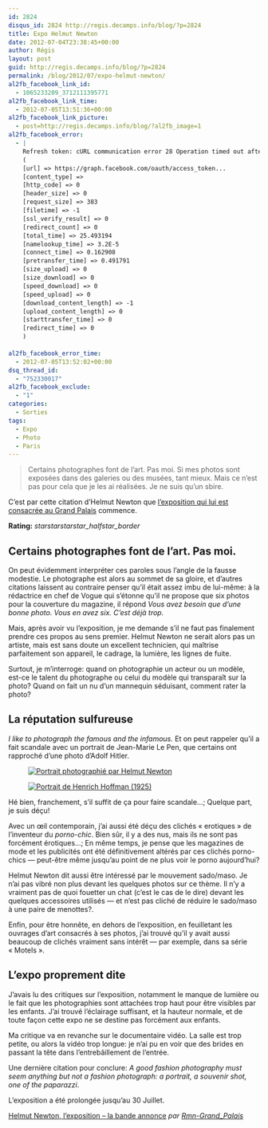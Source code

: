 ```yaml
---
id: 2824
disqus_id: 2824 http://regis.decamps.info/blog/?p=2824
title: Expo Helmut Newton
date: 2012-07-04T23:38:45+00:00
author: Régis
layout: post
guid: http://regis.decamps.info/blog/?p=2824
permalink: /blog/2012/07/expo-helmut-newton/
al2fb_facebook_link_id:
  - 1065233209_3712111395771
al2fb_facebook_link_time:
  - 2012-07-05T13:51:36+00:00
al2fb_facebook_link_picture:
  - post=http://regis.decamps.info/blog/?al2fb_image=1
al2fb_facebook_error:
  - |
    Refresh token: cURL communication error 28 Operation timed out after 25001 milliseconds with 0 bytes received:  Array
    (
    [url] => https://graph.facebook.com/oauth/access_token...
    [content_type] =>
    [http_code] => 0
    [header_size] => 0
    [request_size] => 383
    [filetime] => -1
    [ssl_verify_result] => 0
    [redirect_count] => 0
    [total_time] => 25.493194
    [namelookup_time] => 3.2E-5
    [connect_time] => 0.162908
    [pretransfer_time] => 0.491791
    [size_upload] => 0
    [size_download] => 0
    [speed_download] => 0
    [speed_upload] => 0
    [download_content_length] => -1
    [upload_content_length] => 0
    [starttransfer_time] => 0
    [redirect_time] => 0
    )
    
al2fb_facebook_error_time:
  - 2012-07-05T13:52:02+00:00
dsq_thread_id:
  - "752330017"
al2fb_facebook_exclude:
  - "1"
categories:
  - Sorties
tags:
  - Expo
  - Photo
  - Paris
---
```

> Certains photographes font de l’art. Pas moi. Si mes photos sont exposées dans des galeries ou des musées, tant mieux. Mais ce n’est pas pour cela que je les ai réalisées. Je ne suis qu’un sbire.

C’est par cette citation d’Helmut Newton que [l’exposition qui lui est consacrée au Grand Palais](http://www.grandpalais.fr/grandformat/exposition/helmut-newton/ "Exposition des photographies d'Helmut Newton au Grand Palais") commence.

**Rating:** <i class="material-icons">star</i><i class="material-icons">star</i><i class="material-icons">star</i><i class="material-icons">star_half</i><i class="material-icons">star_border</i> 

<!--more-->

## Certains photographes font de l’art. Pas moi.

On peut évidemment interpréter ces paroles sous l’angle de la fausse modestie. Le photographe est alors au sommet de sa gloire, et d’autres citations laissent au contraire penser qu’il était assez imbu de lui-même: à la rédactrice en chef de Vogue qui s’étonne qu’il ne propose que six photos pour la couverture du magazine, il répond _Vous avez besoin que d’une bonne photo. Vous en avez six. C’est déjà trop._

Mais, après avoir vu l’exposition, je me demande s’il ne faut pas finalement prendre ces propos au sens premier. Helmut Newton ne serait alors pas un artiste, mais est sans doute un excellent technicien, qui maîtrise parfaitement son appareil, le cadrage, la lumière, les lignes de fuite. 

Surtout, je m’interroge: quand on photographie un acteur ou un modèle, est-ce le talent du photographe ou celui du modèle qui transparaît sur la photo? Quand on fait un nu d’un mannequin séduisant, comment rater la photo?

## La réputation sulfureuse

_I like to photograph the famous and the infamous._ Et on peut rappeler qu’il a fait scandale avec un portrait de Jean-Marie Le Pen, que certains ont rapproché d’une photo d’Adolf Hitler.

<div id='gallery-15' class='gallery galleryid-2824 gallery-columns-3 gallery-size-thumbnail'>
  <figure class='gallery-item'> 
  
  <div class='gallery-icon portrait'>
    <a href='http://regis.decamps.info/blog/2012/07/expo-helmut-newton/lepen/'><img width="150" height="150" src="/blog/wp-content/uploads/2012/07/lepen-150x150.jpg" class="attachment-thumbnail size-thumbnail" alt="Portrait photographié par Helmut Newton" srcset="/blog/wp-content/uploads/2012/07/lepen-150x150.jpg 150w, /blog/wp-content/uploads/2012/07/lepen-100x100.jpg 100w" sizes="(max-width: 150px) 100vw, 150px" /></a>
  </div></figure><figure class='gallery-item'> 
  
  <div class='gallery-icon portrait'>
    <a href='http://regis.decamps.info/blog/2012/07/expo-helmut-newton/hitler-with-his-dog/'><img width="150" height="150" src="/blog/wp-content/uploads/2012/07/hitler-with-his-dog-150x150.jpg" class="attachment-thumbnail size-thumbnail" alt="Portrait de Henrich Hoffman (1925)" srcset="/blog/wp-content/uploads/2012/07/hitler-with-his-dog-150x150.jpg 150w, /blog/wp-content/uploads/2012/07/hitler-with-his-dog-100x100.jpg 100w" sizes="(max-width: 150px) 100vw, 150px" /></a>
  </div></figure>
</div>

Hé bien, franchement, s’il suffit de ça pour faire scandale…; Quelque part, je suis déçu!

Avec un œil contemporain, j’ai aussi été déçu des clichés « erotiques » de l’inventeur du _porno-chic_. Bien sûr, il y a des nus, mais ils ne sont pas forcément érotiques…; En même temps, je pense que les magazines de mode et les publicités ont été définitivement altérés par ces clichés porno-chics &#8212; peut-être même jusqu’au point de ne plus voir le porno aujourd’hui?

Helmut Newton dit aussi être intéressé par le mouvement sado/maso. Je n’ai pas vibré non plus devant les quelques photos sur ce thème. Il n’y a vraiment pas de quoi fouetter un chat (c’est le cas de le dire) devant les quelques accessoires utilisés &#8212; et n’est pas cliché de réduire le sado/maso à une paire de menottes?.

Enfin, pour être honnête, en dehors de l’exposition, en feuilletant les ouvrages d’art consacrés à ses photos, j’ai trouvé qu’il y avait aussi beaucoup de clichés vraiment sans intérêt &#8212; par exemple, dans sa série « Motels ».

## L’expo proprement dite

J’avais lu des critiques sur l’exposition, notamment le manque de lumière ou le fait que les photographies sont attachées trop haut pour être visibles par les enfants. J’ai trouvé l’éclairage suffisant, et la hauteur normale, et de toute façon cette expo ne se destine pas forcément aux enfants.

Ma critique va en revanche sur le documentaire vidéo. La salle est trop petite, ou alors la vidéo trop longue: je n’ai pu en voir que des brides en passant la tête dans l’entrebâillement de l’entrée.

Une dernière citation pour conclure: _A good fashion photography must seem anything but not a fashion photograph: a portrait, a souvenir shot, one of the paparazzi_. 

L’exposition a été prolongée jusqu’au 30 Juillet. 

  
<a href="http://www.dailymotion.com/video/xpewjw_helmut-newton-l-exposition-la-bande-annonce_creation" target="_blank">Helmut Newton, l’exposition – la bande annonce</a> _par <a href="http://www.dailymotion.com/Rmn-Grand_Palais" target="_blank">Rmn-Grand_Palais</a>_
